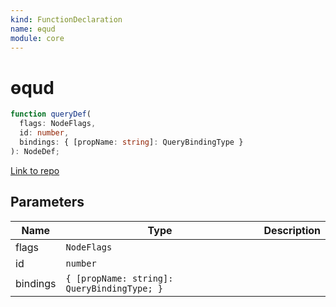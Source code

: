 ```yaml
---
kind: FunctionDeclaration
name: ɵqud
module: core
---
```


# ɵqud

```ts
function queryDef(
  flags: NodeFlags,
  id: number,
  bindings: { [propName: string]: QueryBindingType }
): NodeDef;
```

[Link to repo](https://github.com/timdeschryver/angular/blob/master/packages/core/src/view/query.ts#L15-L51)

## Parameters

| Name     | Type                                        | Description |
| -------- | ------------------------------------------- | ----------- |
| flags    | `NodeFlags`                                 |             |
| id       | `number`                                    |             |
| bindings | `{ [propName: string]: QueryBindingType; }` |             |
